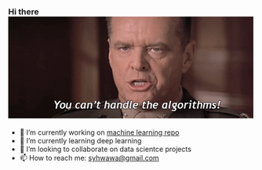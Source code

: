 ### Hi there ![👋](https://github.com/syhwawa/syhwawa/blob/main/giphy.gif)

- 🔭 I’m currently working on [machine learning repo](https://github.com/syhwawa/Machine_Learning)
- 🌱 I’m currently learning deep learning
- 👯 I’m looking to collaborate on data scientce projects
- 📫 How to reach me: syhwawa@gmail.com

